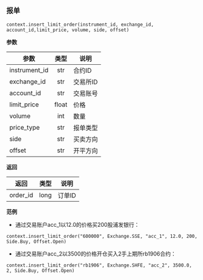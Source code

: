 ## `报单`<div id='insert_order'></div>

`context.insert_limit_order(instrument_id, exchange_id, account_id,limit_price, volume, side, offset)`

**参数**

| 参数          | 类型  | 说明     |
| ------------- | :---: | -------- |
| instrument_id |  str  | 合约ID   |
| exchange_id   |  str  | 交易所ID |
| account_id    |  str  | 交易账号 |
| limit_price   | float | 价格     |
| volume        |  int  | 数量     |
| price_type    |  str  | 报单类型 |
| side          |  str  | 买卖方向 |
| offset        |  str  | 开平方向 |

**返回**

|   返回   | 类型 |  说明  |
| :------: | ---- | :----: |
| order_id | long | 订单ID |

**范例**

- 通过交易账户acc_1以12.0的价格买200股浦发银行：

`context.insert_limit_order("600000", Exchange.SSE, "acc_1", 12.0, 200, Side.Buy, Offset.Open)`

- 通过交易账户acc_2以3500的价格开仓买入2手上期所rb1906合约：

`context.insert_limit_order("rb1906", Exchange.SHFE, "acc_2", 3500.0, 2, Side.Buy, Offset.Open)`